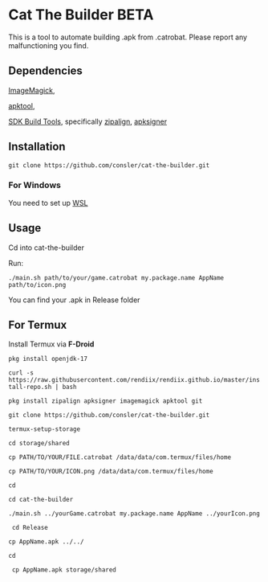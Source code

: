 # Cat The Builder BETA
This is a tool to automate building .apk from .catrobat. Please report any malfunctioning you find.

## Dependencies
[ImageMagick](https://imagemagick.org),

[apktool](https://apktool.org),

[SDK Build Tools](https://developer.android.com/tools/releases/build-tools), specifically [zipalign](https://developer.android/tools/zipalign), [apksigner](https://developer.android/tools/apksigner)

## Installation 
``` git clone https://github.com/consler/cat-the-builder.git ```
### For Windows
You need to set up [WSL](https://learn.microsoft.com/en-us/windows/wsl/install)
## Usage
Cd into cat-the-builder

Run:

``` ./main.sh path/to/your/game.catrobat my.package.name AppName path/to/icon.png ```

You can find your .apk in Release folder


## For Termux
Install Termux via **F-Droid**

```pkg install openjdk-17```

``` curl -s https://raw.githubusercontent.com/rendiix/rendiix.github.io/master/install-repo.sh | bash ```

``` pkg install zipalign apksigner imagemagick apktool git ```

``` git clone https://github.com/consler/cat-the-builder.git ```

```termux-setup-storage ```

``` cd storage/shared ```

``` cp PATH/TO/YOUR/FILE.catrobat /data/data/com.termux/files/home ```

``` cp PATH/TO/YOUR/ICON.png /data/data/com.termux/files/home ```

``` cd ```

``` cd cat-the-builder ```

``` ./main.sh ../yourGame.catrobat my.package.name AppName ../yourIcon.png ```

``` cd Release```

```cp AppName.apk ../../```

```cd```

``` cp AppName.apk storage/shared```


